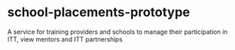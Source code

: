 # school-placements-prototype
A service for training providers and schools to manage their participation in ITT, view mentors and ITT partnerships
